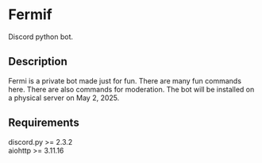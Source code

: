 # Fermif
Discord python bot.

## Description
Fermi is a private bot made just for fun. There are many fun commands here. There are also commands for moderation. The bot will be installed on a physical server on May 2, 2025.

## Requirements
discord.py >= 2.3.2  
aiohttp >= 3.11.16
